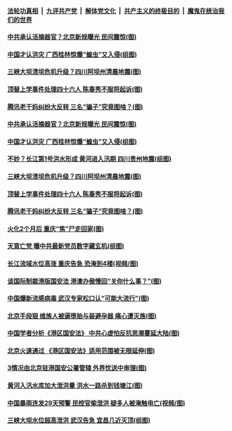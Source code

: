 

####  [法轮功真相](../../../../basic/blob/master/README.md?t=07030031) &nbsp;|&nbsp; [九评共产党](../../../../9ping.md/blob/master/README.md?t=07030031) &nbsp;|&nbsp; [解体党文化](../../../../jtdwh.md/blob/master/README.md?t=07030031)  &nbsp;|&nbsp; [共产主义的终极目的](../../../../gczydzjmd.md/blob/master/README.md?t=07030031) &nbsp;|&nbsp; [魔鬼在统治我们的世界](../../../../mgztzwmdsj.md/blob/master/README.md?t=07030031) 

#### [中共承认活摘器官？北京新规曝光 民间震惊(图)](../pages/p1/938467.md?t=07030031) 

#### [中国才认洪灾 广西桂林惊爆“蝗虫”又入侵(组图)](../pages/p1/938457.md?t=07030031) 


#### [三峡大坝溃坝危机升级？四川阿坝州清晨地震(图)](../pages/p1/938387.md?t=07030031) 

#### [顶替上学事件处理四十六人 陈春秀不服将起诉(图)](../pages/p1/938371.md?t=07030031) 

#### [腾讯老干妈纠纷大反转 三名“骗子”究竟图啥？(图)](../pages/p1/938384.md?t=07030031) 

#### [中共承认活摘器官？北京新规曝光 民间震惊(图)](../pages/p1/938467.md?t=07030031) 


#### [中国才认洪灾 广西桂林惊爆“蝗虫”又入侵(组图)](../pages/p1/938457.md?t=07030031) 

#### [不妙？长江第1号洪水形成 黄河进入汛期 四川贵州地震(组图)](../pages/p1/938451.md?t=07030031) 


#### [三峡大坝溃坝危机升级？四川阿坝州清晨地震(图)](../pages/p1/938387.md?t=07030031) 

#### [顶替上学事件处理四十六人 陈春秀不服将起诉(图)](../pages/p1/938371.md?t=07030031) 

#### [腾讯老干妈纠纷大反转 三名“骗子”究竟图啥？(图)](../pages/p1/938384.md?t=07030031) 

#### [火化2个月后 重庆“焦”尸走回家(图)](../pages/p1/938363.md?t=07030031) 

#### [天意亡党 曝中共最新党员数字藏玄机(组图)](../pages/p1/938348.md?t=07030031) 

#### [长江流域水位高涨 重庆告急 恐淹到4楼(视频/图)](../pages/p1/938366.md?t=07030031) 

#### [谈国际制裁港版国安法 港澳办傲慢回“关你什么事？”(图)](../pages/p1/938352.md?t=07030031) 

#### [中国爆新流感病毒 武汉专家松口认“可能大流行”(图)](../pages/p1/938346.md?t=07030031) 

#### [北京手段狠 维族人被逼堕胎与装避孕器 痛心遭灭族(图)](../pages/p1/938299.md?t=07030031) 

#### [中国学者分析《港区国安法》 中共心虚怕反抗思潮蔓延大陆(图)](../pages/p1/938268.md?t=07030031) 

#### [北京火速通过 《港区国安法》适用范围被无限延伸(图)](../pages/p1/938276.md?t=07030031) 

#### [3情况由北京驻港国安公署管辖 外界忧送中审理(图)](../pages/p1/938267.md?t=07030031) 

#### [黄河入汛水库加大泄洪量 洪水一路杀到钱塘江(图)](../pages/p1/938254.md?t=07030031) 

#### [中国暴雨连发29天预警 民控官偷泄洪 疑多人被淹触电亡(视频/图)](../pages/p1/938235.md?t=07030031) 

#### [三峡大坝水位超高泄洪 武汉告急 宜昌几近灭顶(组图)](../pages/p1/938241.md?t=07030031) 

